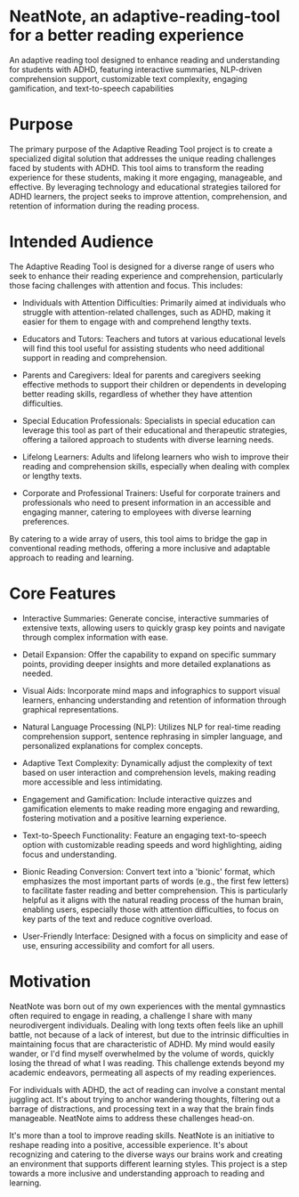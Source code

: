 # NeatNote, an adaptive-reading-tool for a better reading experience
An adaptive reading tool designed to enhance reading and understanding for students with ADHD, featuring interactive summaries, NLP-driven comprehension support, customizable text complexity, engaging gamification, and text-to-speech capabilities 


# Purpose
The primary purpose of the Adaptive Reading Tool project is to create a specialized digital solution that addresses the unique reading challenges faced by students with ADHD. This tool aims to transform the reading experience for these students, making it more engaging, manageable, and effective. By leveraging technology and educational strategies tailored for ADHD learners, the project seeks to improve attention, comprehension, and retention of information during the reading process.


# Intended Audience
The Adaptive Reading Tool is designed for a diverse range of users who seek to enhance their reading experience and comprehension, particularly those facing challenges with attention and focus. This includes:

- Individuals with Attention Difficulties: 
Primarily aimed at individuals who struggle with attention-related challenges, such as ADHD, making it easier for them to engage with and comprehend lengthy texts.

- Educators and Tutors: 
Teachers and tutors at various educational levels will find this tool useful for assisting students who need additional support in reading and comprehension.

- Parents and Caregivers: 
Ideal for parents and caregivers seeking effective methods to support their children or dependents in developing better reading skills, regardless of whether they have attention difficulties.

- Special Education Professionals: 
Specialists in special education can leverage this tool as part of their educational and therapeutic strategies, offering a tailored approach to students with diverse learning needs.

- Lifelong Learners: 
Adults and lifelong learners who wish to improve their reading and comprehension skills, especially when dealing with complex or lengthy texts.

- Corporate and Professional Trainers: 
Useful for corporate trainers and professionals who need to present information in an accessible and engaging manner, catering to employees with diverse learning preferences.

By catering to a wide array of users, this tool aims to bridge the gap in conventional reading methods, offering a more inclusive and adaptable approach to reading and learning.

# Core Features

- Interactive Summaries: 
Generate concise, interactive summaries of extensive texts, allowing users to quickly grasp key points and navigate through complex information with ease.

- Detail Expansion: 
Offer the capability to expand on specific summary points, providing deeper insights and more detailed explanations as needed.

- Visual Aids: 
Incorporate mind maps and infographics to support visual learners, enhancing understanding and retention of information through graphical representations.

- Natural Language Processing (NLP): 
Utilizes NLP for real-time reading comprehension support, sentence rephrasing in simpler language, and personalized explanations for complex concepts.

- Adaptive Text Complexity: 
Dynamically adjust the complexity of text based on user interaction and comprehension levels, making reading more accessible and less intimidating.

- Engagement and Gamification: 
Include interactive quizzes and gamification elements to make reading more engaging and rewarding, fostering motivation and a positive learning experience.

- Text-to-Speech Functionality: 
Feature an engaging text-to-speech option with customizable reading speeds and word highlighting, aiding focus and understanding.

- Bionic Reading Conversion: 
Convert text into a 'bionic' format, which emphasizes the most important parts of words (e.g., the first few letters) to facilitate faster reading and better comprehension. This is particularly helpful as it aligns with the natural reading process of the human brain, enabling users, especially those with attention difficulties, to focus on key parts of the text and reduce cognitive overload.

- User-Friendly Interface: 
Designed with a focus on simplicity and ease of use, ensuring accessibility and comfort for all users.


# Motivation
NeatNote was born out of my own experiences with the mental gymnastics often required to engage in reading, a challenge I share with many neurodivergent individuals. Dealing with long texts often feels like an uphill battle, not because of a lack of interest, but due to the intrinsic difficulties in maintaining focus that are characteristic of ADHD. My mind would easily wander, or I'd find myself overwhelmed by the volume of words, quickly losing the thread of what I was reading. This challenge extends beyond my academic endeavors, permeating all aspects of my reading experiences.

For individuals with ADHD, the act of reading can involve a constant mental juggling act. It's about trying to anchor wandering thoughts, filtering out a barrage of distractions, and processing text in a way that the brain finds manageable. NeatNote aims to address these challenges head-on.

It's more than a tool to improve reading skills. NeatNote is an initiative to reshape reading into a positive, accessible experience. It's about recognizing and catering to the diverse ways our brains work and creating an environment that supports different learning styles. This project is a step towards a more inclusive and understanding approach to reading and learning.





